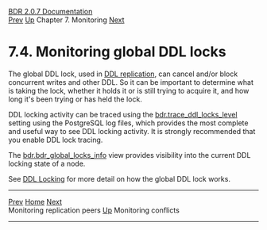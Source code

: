   [BDR 2.0.7 Documentation](README.md)                                                                                                        
  [Prev](monitoring-peers.md "Monitoring replication peers")   [Up](monitoring.md)    Chapter 7. Monitoring    [Next](monitoring-conflict-stats.md "Monitoring conflicts")  


# 7.4. Monitoring global DDL locks

The global DDL lock, used in [DDL replication](ddl-replication.md),
can cancel and/or block concurrent writes and other DDL. So it can be
important to determine what is taking the lock, whether it holds it or
is still trying to acquire it, and how long it\'s been trying or has
held the lock.

DDL locking activity can be traced using the
[bdr.trace_ddl_locks_level](bdr-configuration-variables.md#GUC-BDR-TRACE-DDL-LOCKS-LEVEL)
setting using the PostgreSQL log files, which provides the most complete
and useful way to see DDL locking activity. It is strongly recommended
that you enable DDL lock tracing.

The [bdr.bdr_global_locks_info](catalog-bdr-global-locks-info.md) view provides visibility
into the current DDL locking state of a node.

See [DDL Locking](ddl-replication-advice.md#DDL-REPLICATION-LOCKING)
for more detail on how the global DDL lock works.



  ---------------------------------------------- -------------------------------------- -------------------------------------------------------
  [Prev](monitoring-peers.md)     [Home](README.md)      [Next](monitoring-conflict-stats.md)  
  Monitoring replication peers                    [Up](monitoring.md)                                     Monitoring conflicts
  ---------------------------------------------- -------------------------------------- -------------------------------------------------------
